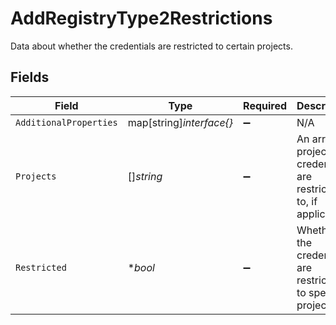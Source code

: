 # AddRegistryType2Restrictions

Data about whether the credentials are restricted to certain projects.


## Fields

| Field                                                                  | Type                                                                   | Required                                                               | Description                                                            | Example                                                                |
| ---------------------------------------------------------------------- | ---------------------------------------------------------------------- | ---------------------------------------------------------------------- | ---------------------------------------------------------------------- | ---------------------------------------------------------------------- |
| `AdditionalProperties`                                                 | map[string]*interface{}*                                               | :heavy_minus_sign:                                                     | N/A                                                                    |                                                                        |
| `Projects`                                                             | []*string*                                                             | :heavy_minus_sign:                                                     | An array of projects the credentials are restricted to, if applicable. | default-project                                                        |
| `Restricted`                                                           | **bool*                                                                | :heavy_minus_sign:                                                     | Whether the credentials are restricted to specific projects.           | true                                                                   |